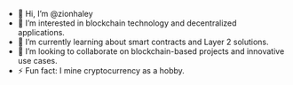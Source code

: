 - 👋 Hi, I’m @zionhaley
- 👀 I’m interested in blockchain technology and decentralized applications.
- 🌱 I’m currently learning about smart contracts and Layer 2 solutions.
- 💞️ I’m looking to collaborate on blockchain-based projects and innovative use cases.
- ⚡ Fun fact: I mine cryptocurrency as a hobby.


<!---
zionhaley/zionhaley is a ✨ special ✨ repository because its `README.md` (this file) appears on your GitHub profile.
You can click the Preview link to take a look at your changes.
--->
